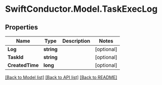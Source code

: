 # SwiftConductor.Model.TaskExecLog

## Properties

Name | Type | Description | Notes
------------ | ------------- | ------------- | -------------
**Log** | **string** |  | [optional] 
**TaskId** | **string** |  | [optional] 
**CreatedTime** | **long** |  | [optional] 

[[Back to Model list]](../README.md#documentation-for-models) [[Back to API list]](../README.md#documentation-for-api-endpoints) [[Back to README]](../README.md)

